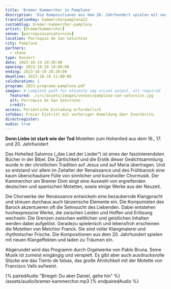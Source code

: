 ```yaml
---
title: 'Bremer Kammerchor in Pamplona'
description: 'Die Kompositionen aus dem 20. Jahrhundert spielen mit neuen Klangeffekten und laden zu Träumen ein.'
translationKey: kammerchorpamplona23
customSlug: bremer-kammerchor-pamplona
artist: [bremerkammerchor]
venue: [parroquiasansaturnino]
location: Parroquia de San Saturnino
city: Pamplona
partners:
  - shane
type: Konzert
date: 2023-10-19 19:30:00
opening: 2023-10-19 19:00:00
ending: 2023-10-19 20:30:00
deadline: 2023-10-19 11:00:00
calcDuration: 1
program: 2023-programa-pamplona.pdf
images: # complete path for eleventy img srcset output, alt required
  featured: ./src/assets/images/venues/pamplona-san-saturnino.jpg
  alt: Parroquia de San Saturnino
  credit:
access: Persönliche Einladung erforderlich
infobox: Freier Eintritt mit vorheriger Anmeldung über Eventbrite.
directregister:
audio: true
---
```


**Denn Liebe ist stark wie der Tod**
Motetten zum Hohenlied aus dem 16., 17. und 20. Jahrhundert

Das Hohelied Salomos („das Lied der Lieder“) ist eines der faszinierendsten Bücher in der Bibel. Die Zärtlichkeit und die Erotik dieser Gedichtsammlung wurde in der christlichen Tradition auf Jesus und auf Maria übertragen. Und so entstand vor allem im Zeitalter der Renaissance und des Frühbarock eine kaum überschaubare Fülle von sinnlicher und kunstvoller Chormusik. Der Kammerchor am Bremer Dom singt eine Auswahl von ergreifenden deutschen und spanischen Motetten, sowie einige Werke aus der Neuzeit.

Die Chorwerke der Renaissance entwickeln eine bezaubernde Klangpracht und streuen durchaus auch tänzerische Elemente ein. Die Komponisten des Barock akzentuieren oft die Sehnsucht des Liebenden. Dabei entstehen hochexpressive Werke, die zwischen Leiden und Hoffen und Erlösung wechseln. Die Grenzen zwischen weltlichen und geistlichen Inhalten werden dabei aufgelöst. Geradezu spielerisch und lebensfroh erscheinen die Motetten von Melchior Franck. Sie sind voller Klangmalerei und rhythmischer Frische. Die Kompositionen aus dem 20. Jahrhundert spielen mit neuen Klangeffekten und laden zu Träumen ein.

Abgerundet wird das Programm durch Orgelwerke von Pablo Bruna. Seine Musik ist zumeist eingängig und verspielt. Es gibt aber auch ausdrucksvolle Stücke wie das Tiento de falsas, das große Ähnlichkeit mit der Motette von Francisco Valls aufweist.

{% pairedAudio "Briegel: Du aber Daniel, gehe hin" %}
/assets/audio/bremer-kammerchor.mp3
{% endpairedAudio %}
